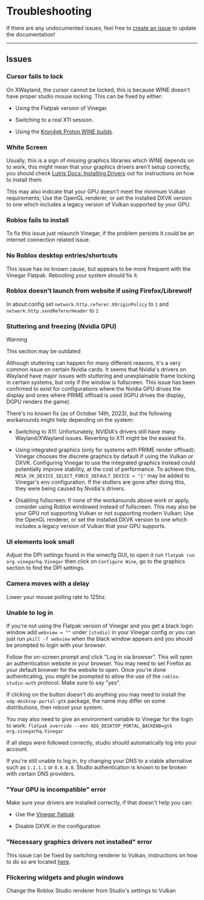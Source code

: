 # Troubleshooting

If there are any undocumented issues, feel free to [create an issue](https://github.com/vinegarhq/vinegarhq.github.io/issues/new/choose) to update the documentation!

---

## Issues

### Cursor fails to lock

On XWayland, the cursor cannot be locked, this is because WINE doesn't have proper studio mouse locking. This can be fixed by either:

- Using the Flatpak version of Vinegar.

- Switching to a real X11 session.

- Using the [Kron4ek Proton WINE builds](https://github.com/Kron4ek/Wine-Builds/releases).

### White Screen

Usually, this is a sign of missing graphics libraries which WINE depends on to work, this might mean that your graphics drivers aren't setup correctly, you should check [Lutris Docs: Installing Drivers](https://github.com/lutris/docs/blob/master/InstallingDrivers.md) out for instructions on how to install them.

This may also indicate that your GPU doesn't meet the minimum Vulkan requirements; Use the OpenGL renderer, or set the installed DXVK version to one which includes a legacy version of Vulkan supported by your GPU.

### Roblox fails to install

To fix this issue just relaunch Vinegar, if the problem persists it could be an internet connection related issue.

### No Roblox desktop entries/shortcuts

This issue has no known cause, but appears to be more frequent with the Vinegar Flatpak. Rebooting your system should fix it.

### Roblox doesn't launch from website if using Firefox/Librewolf

In about:config set `network.http.referer.XOriginPolicy` to `1` and `network.http.sendRefererHeader` to `2`

### Stuttering and freezing (Nvidia GPU)

> [!WARNING]
> This section may be outdated

Although stuttering can happen for many different reasons, it's a very common issue on certain Nvidia cards. It seems that Nvidia's drivers on Wayland have major issues with stuttering and unexplainable frame locking in certain systems, but only if the window is fullscreen. This issue has been confirmed to exist for configurations where the Nvidia GPU drives the display and ones where PRIME offload is used (IGPU drives the display, DGPU renders the game).

There's no known fix (as of October 14th, 2023), but the following workarounds might help depending on the system:

- Switching to X11:
  Unfortunately, NVIDIA's drivers still have many Wayland/XWayland issues. Reverting to X11 might be the easiest fix.

- Using integrated graphics (only for systems with PRIME render offload):
  Vinegar chooses the discrete graphics by default if using the Vulkan or DXVK. Configuring Vinegar to use the integrated graphics instead could potentially improve stability, at the cost of performance. To achieve this, `MESA_VK_DEVICE_SELECT_FORCE_DEFAULT_DEVICE = "1"` may be added to Vinegar's env configuration.
  If the stutters are gone after doing this, they were being caused by Nvidia's drivers.

- Disabling fullscreen:
  If none of the workarounds above work or apply, consider using Roblox windowed instead of fullscreen.
  This may also be your GPU not supporting Vulkan or not supporting modern Vulkan; Use the OpenGL renderer, or set the installed DXVK version to one which includes a legacy version of Vulkan that your GPU supports.

### UI elements look small

Adjust the DPI settings found in the winecfg GUI, to open it run `flatpak run org.vinegarhq.Vinegar` then click on `Configure Wine`, go to the graphics section to find the DPI settings.

### Camera moves with a delay

Lower your mouse polling rate to 125hz.

### Unable to log in

If you're not using the Flatpak version of Vinegar and you get a black login window add `webview = ""` under `[studio]` in your Vinegar config or you can just run `pkill -f webview` when the black window appears and you should be prompted to login with your browser.

Follow the on-screen prompt and click "Log in via browser". This will open an authentication website in your browser. You may need to set Firefox as your default browser for the website to open. Once you're done authenticating, you might be prompted to allow the use of the `roblox-studio-auth` protocol. Make sure to say "yes".

If clicking on the button doesn't do anything you may need to install the `xdg-desktop-portal-gtk` package, the name may differ on some distributions, then reboot your system.

You may also need to give an environment variable to Vinegar for the login to work: `flatpak override --env XDG_DESKTOP_PORTAL_BACKEND=gtk org.vinegarhq.Vinegar`

If all steps were followed correctly, studio should automatically log into your account.

If you're still unable to log in, try changing your DNS to a viable alternative such as `1.1.1.1` or `8.8.8.8`. Studio authentication is known to be broken with certain DNS providers. 

### "Your GPU is incompatible" error

Make sure your drivers are installed correctly, if that doesn't help you can:

- Use the [Vinegar flatpak](https://vinegarhq.org/Installation/guides/flatpak.html)

- Disable DXVK in the configuration

### "Necessary graphics drivers not installed" error

This issue can be fixed by switching renderer to Vulkan, instructions on how to do so are located [here](https://vinegarhq.org/Configuration/index.html).

### Flickering widgets and plugin windows

Change the Roblox Studio renderer from Studio's settings to Vulkan
